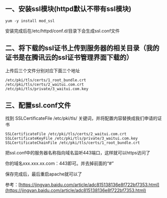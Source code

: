 ## 一、安装ssl模块(httpd默认不带有ssl模块)
```
yum -y install mod_ssl
```
安装完成后在/etc/httpd/conf.d/目录下会生成ssl.conf文件

## 二、将下载的ssl证书上传到服务器的相关目录（我的证书是在腾讯云的ssl证书管理界面下载的）

上传后三个文件分别对应下面三个地址
```
/etc/pki/tls/certs/1_root_bundle.crt
/etc/pki/tls/certs/2_waitui.com.crt
/etc/pki/tls/private/3_waitui.com.key
```

## 三、配置ssl.conf文件

找到 SSLCertificateFile /etc/pki/tls/ 关键词，并将配置内容替换成我们申请的证书
```
SSLCertificateFile /etc/pki/tls/certs/2_waitui.com.crt
SSLCertificateKeyFile /etc/pki/tls/private/3_waitui.com.key
SSLCertificateChainFile /etc/pki/tls/certs/1_root_bundle.crt
```
把ssl.conf中的服务器名称指向域名监听443端口，这样就可以https访问了

你的域名xxx.xxx.xx.com：443即可。并去掉前面的“#”

保存完成后，最后重启apache就可以了

参考：[https://jingyan.baidu.com/article/adc815138136e8f722bf7353.html](https://jingyan.baidu.com/article/adc815138136e8f722bf7353.html)
